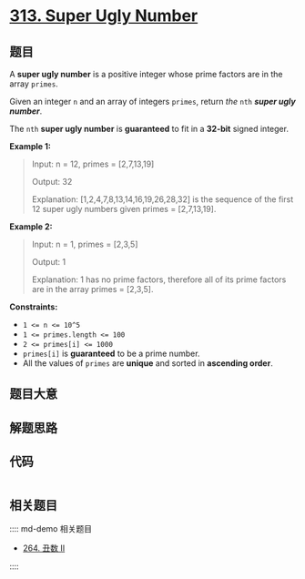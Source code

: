 # [313. Super Ugly Number](https://leetcode.com/problems/super-ugly-number/)

## 题目

A **super ugly number** is a positive integer whose prime factors are in the
array `primes`.

Given an integer `n` and an array of integers `primes`, return _the_ `nth`
_**super ugly number**_.

The `nth` **super ugly number** is **guaranteed** to fit in a **32-bit**
signed integer.

**Example 1:**

> Input: n = 12, primes = [2,7,13,19]
>
> Output: 32
>
> Explanation: [1,2,4,7,8,13,14,16,19,26,28,32] is the sequence of the first 12 super ugly numbers given primes = [2,7,13,19].

**Example 2:**

> Input: n = 1, primes = [2,3,5]
>
> Output: 1
>
> Explanation: 1 has no prime factors, therefore all of its prime factors are in the array primes = [2,3,5].

**Constraints:**

- `1 <= n <= 10^5`
- `1 <= primes.length <= 100`
- `2 <= primes[i] <= 1000`
- `primes[i]` is **guaranteed** to be a prime number.
- All the values of `primes` are **unique** and sorted in **ascending order**.

## 题目大意

## 解题思路

## 代码

```javascript

```

## 相关题目

:::: md-demo 相关题目

- [264. 丑数 II](https://leetcode.com/problems/ugly-number-ii)

::::
